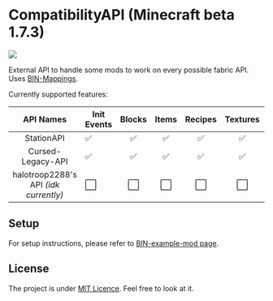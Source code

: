 # CompatibilityAPI (Minecraft beta 1.7.3)
[![](https://jitpack.io/v/ChessChicken-KZ/CompatibilityAPI.svg)](https://jitpack.io/#ChessChicken-KZ/CompatibilityAPI)

External API to handle some mods to work on every possible fabric API. Uses [BIN-Mappings](https://github.com/calmilamsy/BIN-Mappings).

Currently supported features:

|              API Names                | Init Events          |        Blocks        |         Items        |        Recipes       |       Textures       |        Entity        |
|:-------------------------------------:|----------------------|:--------------------:|:--------------------:|:--------------------:|:--------------------:|:--------------------:|
|              StationAPI               | :white_check_mark:   |  :white_check_mark:  |  :white_check_mark:  |  :white_check_mark:  |  :white_check_mark:  | :white_large_square: |
|          Cursed-Legacy-API            | :white_check_mark:   |  :white_check_mark:  |  :white_check_mark:  |  :white_check_mark:  |  :white_check_mark:  | :white_large_square: |
| halotroop2288's API _(idk currently)_ | :white_large_square: | :white_large_square: | :white_large_square: | :white_large_square: | :white_large_square: | :white_large_square: |

## Setup
For setup instructions, please refer to [BIN-example-mod page](https://github.com/calmilamsy/BIN-fabric-example-mod).

## License
The project is under [MIT Licence](https://github.com/ChessChicken-KZ/AstolfoMod/blob/master/LICENSE). Feel free to look at it.
